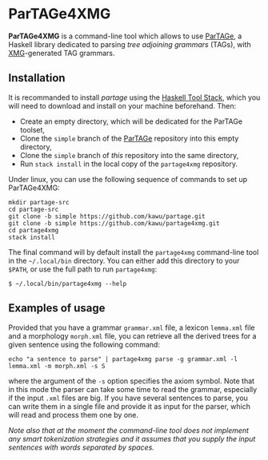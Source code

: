 ParTAGe4XMG
===========

**ParTAGe4XMG** is a command-line tool which allows to use [ParTAGe][partage], a
Haskell library dedicated to parsing *tree adjoining grammars* (TAGs), with
[XMG][xmg]-generated TAG grammars.


Installation
------------

It is recommanded to install *partage* using the [Haskell Tool Stack][stack],
which you will need to download and install on your machine beforehand.
Then:
* Create an empty directory, which will be dedicated for the ParTAGe toolset,
* Clone the `simple` branch of the [ParTAGe][partage] repository into this empty directory,
* Clone the `simple` branch of *this* repository into the same directory,
* Run `stack install` in the local copy of the `partage4xmg` repository.

Under linux, you can use the following sequence of commands to set up ParTAGe4XMG:

    mkdir partage-src
    cd partage-src
    git clone -b simple https://github.com/kawu/partage.git
    git clone -b simple https://github.com/kawu/partage4xmg.git
    cd partage4xmg
    stack install

The final command will by default install the `partage4xmg` command-line tool in
the `~/.local/bin` directory.  You can either add this directory to your `$PATH`,
or use the full path to run `partage4xmg`:

    $ ~/.local/bin/partage4xmg --help


Examples of usage
-----------------

Provided that you have a grammar `grammar.xml` file, a lexicon `lemma.xml` file
and a morphology `morph.xml` file, you can retrieve all the derived trees for a
given sentence using the following command:

    echo "a sentence to parse" | partage4xmg parse -g grammar.xml -l lemma.xml -m morph.xml -s S
    
where the argument of the `-s` option specifies the axiom symbol.
Note that in this mode the parser can take some time to read the grammar,
especially if the input `.xml` files are big.
If you have several sentences to parse, you can write them in a single file and
provide it as input for the parser, which will read and process them one by one.

*Note also that at the moment the command-line tool does not implement any smart
tokenization strategies and it assumes that you supply the input sentences with
words separated by spaces.*




[partage]: https://github.com/kawu/partage#partage
[xmg]: http://dokufarm.phil.hhu.de/xmg/
[stack]: http://docs.haskellstack.org "Haskell Tool Stack"
